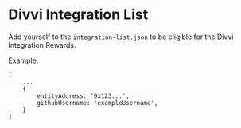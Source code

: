 # Divvi Integration List

Add yourself to the `integration-list.json` to be eligible for the Divvi Integration Rewards.

Example:

```
[
    ...
    {
        entityAddress: '0x123...',
        githubUsername: 'exampleUsername',
    }
]
```
